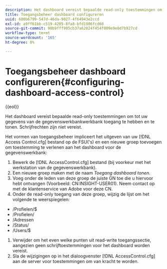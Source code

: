 ```yaml
---
description: Het dashboard vereist bepaalde read-only toestemmingen om tot uw gegevens van de gegevenswerkbankwerkbank toegang te hebben en te tonen. Schrijfrechten zijn niet vereist.
title: Toegangsbeheer dashboard configureren
uuid: 600b6799-547d-46da-9027-4f64943e2ccd
exl-id: a9ff61bb-c519-4205-8fa8-bfd1986fcd60
source-git-commit: 90b9fff995cb37a62024f454f009e9e0d7b927cd
workflow-type: tm+mt
source-wordcount: '165'
ht-degree: 0%

---
```


# Toegangsbeheer dashboard configureren{#configuring-dashboard-access-control}

{{eol}}

Het dashboard vereist bepaalde read-only toestemmingen om tot uw gegevens van de gegevenswerkbankwerkbank toegang te hebben en te tonen. Schrijfrechten zijn niet vereist.

Het vormen van toegangsbeheer impliceert het uitgeven van uw [!DNL Access Control.cfg] bestand op de FSU(&#39;s) en een nieuwe groep toevoegen om toestemming te verlenen aan het dashboard voor de gegevenswerkbank:

1. Bewerk de [!DNL AccessControl.cfg] bestand (bij voorkeur met het werkstation van de gegevenswerkbank).
1. Een nieuwe groep maken met de naam *Toegang dashboard tonen*.
1. Voeg onder de leden van deze groep de juiste GN toe die u hiervoor hebt ontvangen (Voorbeeld: CN:INSIGHT-USER01). Neem contact op met de klantenservice van Adobe voor deze CN.
1. Onder de read-only toegang van deze groep, wijzig de lijst om het volgende te weerspiegelen:

* /Profielen/$
* /Profielen/
* /Adressen
* /Status/
* /Users/$

1. Verwijder om het even welke punten uit read-write toegangssectie, aangezien geen schrijftoestemmingen voor het dashboard worden vereist.
1. Sla de wijzigingen op in het dialoogvenster [!DNL AccessControl.cfg] aan de server voor toestemmingen om van kracht te worden.
